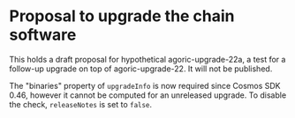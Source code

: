 # Proposal to upgrade the chain software

This holds a draft proposal for hypothetical agoric-upgrade-22a, a test for a
follow-up upgrade on top of agoric-upgrade-22. It will not be published.

The "binaries" property of `upgradeInfo` is now required since Cosmos SDK 0.46,
however it cannot be computed for an unreleased upgrade. To disable the check,
`releaseNotes` is set to `false`.
